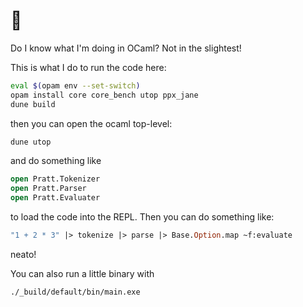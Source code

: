 # 🐫

Do I know what I'm doing in OCaml? Not in the slightest!

This is what I do to run the code here:

```sh
eval $(opam env --set-switch)
opam install core core_bench utop ppx_jane
dune build
```

then you can open the ocaml top-level:

```sh
dune utop
```

and do something like

```ocaml
open Pratt.Tokenizer
open Pratt.Parser
open Pratt.Evaluater
```

to load the code into the REPL. Then you can do something like:


```ocaml
"1 + 2 * 3" |> tokenize |> parse |> Base.Option.map ~f:evaluate
```

neato!

You can also run a little binary with

```sh
./_build/default/bin/main.exe
```
